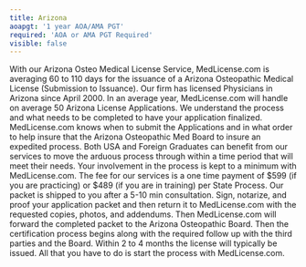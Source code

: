 ```yaml
---
title: Arizona
aoapgt: '1 year AOA/AMA PGT'
required: 'AOA or AMA PGT Required'
visible: false
---
```


<p>With our Arizona Osteo Medical License Service, MedLicense.com is averaging 60 to 110 days for the issuance of a Arizona Osteopathic Medical License (Submission to Issuance). Our firm has licensed Physicians in Arizona since April 2000. In an average year, MedLicense.com will handle on average 50 Arizona License Applications. We understand the process and what needs to be completed to have your application finalized. MedLicense.com knows when to submit the Applications and in what order to help insure that the Arizona Osteopathic Med Board to insure an expedited process. Both USA and Foreign Graduates can benefit from our services to move the arduous process through within a time period that will meet their needs. Your involvement in the process is kept to a minimum with MedLicense.com. The fee for our services is a one time payment of $599 (if you are practicing) or $489 (if you are in training) per State Process. Our packet is shipped to you after a 5-10 min consultation. Sign, notarize, and proof your application packet and then return it to MedLicense.com with the requested copies, photos, and addendums. Then MedLicense.com will forward the completed packet to the Arizona Osteopathic Board. Then the certification process begins along with the required follow up with the third parties and the Board. Within 2 to 4 months the license will typically be issued. All that you have to do is start the process with MedLicense.com.</p>